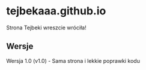 
# tejbekaaa.github.io

Strona Tejbeki wreszcie wróciła! 

## Wersje

Wersja 1.0 (v1.0) - Sama strona i lekkie poprawki kodu 
